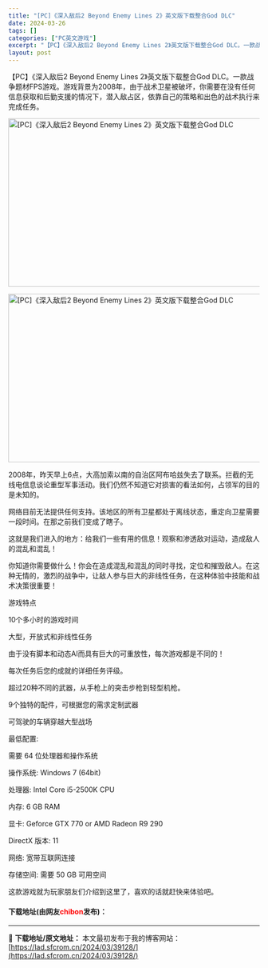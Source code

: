 ```yaml
---
title: "[PC]《深入敌后2 Beyond Enemy Lines 2》英文版下载整合God DLC"
date: 2024-03-26
tags: []
categories: ["PC英文游戏"]
excerpt: "【PC】《深入敌后2 Beyond Enemy Lines 2》英文版下载整合God DLC。一款战争题材FPS游戏。游戏背景为2008年，由于战术卫星被破坏，你需要在没有任何信息获取和后勤支援的情况下，潜入敌占区，依靠自己的策略和出色的战术执行来完成任务。 2008年，昨天早上6点，大高加索以南的&hellip;"
layout: post
---
```


 <p>【PC】《深入敌后2 Beyond Enemy Lines 2》英文版下载整合God DLC。一款战争题材FPS游戏。游戏背景为2008年，由于战术卫星被破坏，你需要在没有任何信息获取和后勤支援的情况下，潜入敌占区，依靠自己的策略和出色的战术执行来完成任务。</p> <p><img src="https://lad.sfcrom.cn/wp-content/uploads/2024/03/20240326_6602dfa1c99fe.webp" style="width: 600px; height: 337px;" alt="[PC]《深入敌后2 Beyond Enemy Lines 2》英文版下载整合God DLC" /></p> <p><img src="https://lad.sfcrom.cn/wp-content/uploads/2024/03/20240326_6602dfa23190b.webp" style="width: 600px; height: 337px;" alt="[PC]《深入敌后2 Beyond Enemy Lines 2》英文版下载整合God DLC" /></p> <p>2008年，昨天早上6点，大高加索以南的自治区阿布哈兹失去了联系。拦截的无线电信息谈论重型军事活动。我们仍然不知道它对损害的看法如何，占领军的目的是未知的。</p> <p>网络目前无法提供任何支持。该地区的所有卫星都处于离线状态，重定向卫星需要一段时间。在那之前我们变成了瞎子。</p> <p>这就是我们进入的地方：给我们一些有用的信息！观察和渗透敌对运动，造成敌人的混乱和混乱！</p> <p>你知道你需要做什么！你会在造成混乱和混乱的同时寻找，定位和摧毁敌人。在这种无情的，激烈的战争中，让敌人参与巨大的非线性任务，在这种体验中技能和战术决策很重要！</p> <p>游戏特点</p> <p>10个多小时的游戏时间</p> <p>大型，开放式和非线性任务</p> <p>由于没有脚本和动态AI而具有巨大的可重放性，每次游戏都是不同的！</p> <p>每次任务后您的成就的详细任务评级。</p> <p>超过20种不同的武器，从手枪上的突击步枪到轻型机枪。</p> <p>9个独特的配件，可根据您的需求定制武器</p> <p>可驾驶的车辆穿越大型战场</p> <p>最低配置:</p> <p>需要 64 位处理器和操作系统</p> <p>操作系统: Windows 7 (64bit)</p> <p>处理器: Intel Core i5-2500K CPU</p> <p>内存: 6 GB RAM</p> <p>显卡: Geforce GTX 770 or AMD Radeon R9 290</p> <p>DirectX 版本: 11</p> <p>网络: 宽带互联网连接</p> <p>存储空间: 需要 50 GB 可用空间</p> <p>这款游戏就为玩家朋友们介绍到这里了，喜欢的话就赶快来体验吧。</p> <p><h4>下载地址(由网友<font color="red">chibon</font>发布)：</h4></p> 

---
📖 **下载地址/原文地址：** 本文最初发布于我的博客网站：[https://lad.sfcrom.cn/2024/03/39128/](https://lad.sfcrom.cn/2024/03/39128/)
